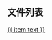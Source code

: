 <script setup>
import { useData } from 'vitepress'
import { ref } from 'vue'
const { site, theme, page, frontmatter } = useData()

let siderbar = theme.value.sidebar
let articleList = ref([])
siderbar.forEach((bar)=>{
    if ("周报" === bar.text) {
        articleList.value = bar.items
    }
})

</script>

## 文件列表

<a v-for="item in articleList" href='item.link'>
  {{ item.text }}
  <br>
</a>
